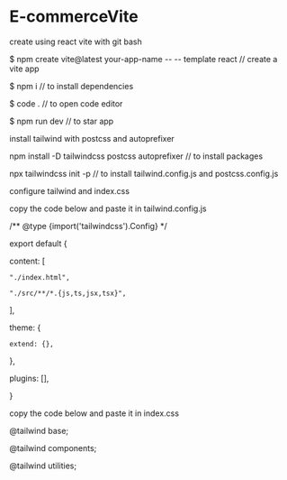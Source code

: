 # E-commerceVite

create using react vite with git bash

$ npm create vite@latest your-app-name -- -- template react  // create a vite app


$ npm i                                                      // to install dependencies


$ code .                                                     // to open code editor


$ npm run dev                                                // to star app



install tailwind with postcss and autoprefixer 


npm install -D tailwindcss postcss autoprefixer              // to install packages


npx tailwindcss init -p                                      // to install tailwind.config.js and postcss.config.js


configure tailwind and index.css


copy the code below and paste it in tailwind.config.js


/** @type {import('tailwindcss').Config} */

export default {

  content: [
  
    "./index.html",

    "./src/**/*.{js,ts,jsx,tsx}",
    
  ],

  theme: {

    extend: {},

  },
  
  plugins: [],
  
}


copy the code below and paste it in index.css

@tailwind base;

@tailwind components;

@tailwind utilities;



